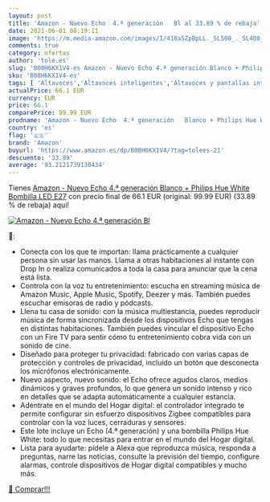 ```yaml
---
layout: post
title: 'Amazon - Nuevo Echo  4.ª generación   Bl al 33.89 % de rebaja'
date: 2021-06-01 08:19:11
image: 'https://m.media-amazon.com/images/I/418a5ZpBpLL._SL500_._SL400_.jpg'
comments: true
category: ofertas
author: 'tole.es'
slug: 'B08H6KX1V4-es Amazon - Nuevo Echo 4.ª generación Blanco + Philips Hue...'
sku: 'B08H6KX1V4-es'
tags: [ 'Altavoces','Altavoces inteligentes','Altavoces y pantallas inteligentes Echo','Dispositivos Amazon','Dispositivos Amazon y Accesorios','Electrónica','Equipos de audio y Hi-Fi','amazon','hue','philips', ]
actualPrice: 66.1 EUR
currency: EUR
price: 66.1
comparePrice: 99.99 EUR
prodname: 'Amazon - Nuevo Echo  4.ª generación   Blanco + Philips Hue White Bombilla LED E27'
country: 'es'
flag: '🇪🇸'
brand: 'Amazon'
buyurl: 'https://www.amazon.es/dp/B08H6KX1V4/?tag=tolees-21'
descuento: '33.89'
average: '93.2121739130434'
---
```


Tienes [Amazon - Nuevo Echo  4.ª generación   Blanco + Philips Hue White Bombilla LED E27](https://www.amazon.es/dp/B08H6KX1V4/?tag=tolees-21) con precio final de  66.1 EUR (original: 99.99 EUR) (33.89 %  de rebaja) aqui!

[![Amazon - Nuevo Echo  4.ª generación   Bl](https://m.media-amazon.com/images/I/418a5ZpBpLL._SL500_._SL400_.jpg)](https://www.amazon.es/dp/B08H6KX1V4/?tag=tolees-21)

🔎:

- Conecta con los que te importan: llama prácticamente a cualquier persona sin usar las manos. Llama a otras habitaciones al instante con Drop In o realiza comunicados a toda la casa para anunciar que la cena está lista.
- Controla con la voz tu entretenimiento: escucha en streaming música de Amazon Music, Apple Music, Spotify, Deezer y más. También puedes escuchar emisoras de radio y pódcasts.
- Llena tu casa de sonido: con la música multiestancia, puedes reproducir música de forma sincronizada desde los dispositivos Echo que tengas en distintas habitaciones. También puedes vincular el dispositivo Echo con un Fire TV para sentir cómo tu entretenimiento cobra vida con un sonido de cine.
- Diseñado para proteger tu privacidad: fabricado con varias capas de protección y controles de privacidad, incluido un botón que desconecta los micrófonos electrónicamente.
- Nuevo aspecto, nuevo sonido: el Echo ofrece agudos claros, medios dinámicos y graves profundos, lo que genera un sonido intenso y rico en detalles que se adapta automáticamente a cualquier estancia.
- Adéntrate en el mundo del Hogar digital: el controlador integrado te permite configurar sin esfuerzo dispositivos Zigbee compatibles para controlar con la voz luces, cerraduras y sensores.
- Este lote incluye un Echo (4.ª generación) y una bombilla Philips Hue White: todo lo que necesitas para entrar en el mundo del Hogar digital.
- Lista para ayudarte: pídele a Alexa que reproduzca música, responda a preguntas, narre las noticias, consulte la previsión del tiempo, configure alarmas, controle dispositivos de Hogar digital compatibles y mucho más.

[🛒 Comprar!!!](https://www.amazon.es/dp/B08H6KX1V4/?tag=tolees-21)

